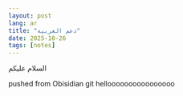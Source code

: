```yaml
---
layout: post
lang: ar
title: "دعم العربية"
date: 2025-10-26
tags: [notes]
---
```






السلام عليكم

pushed from Obisidian git
helloooooooooooooooo